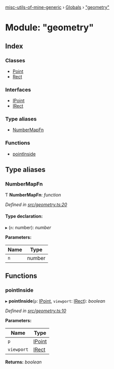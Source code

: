 [misc-utils-of-mine-generic](../README.md) › [Globals](../globals.md) › ["geometry"](_geometry_.md)

# Module: "geometry"

## Index

### Classes

* [Point](../classes/_geometry_.point.md)
* [Rect](../classes/_geometry_.rect.md)

### Interfaces

* [IPoint](../interfaces/_geometry_.ipoint.md)
* [IRect](../interfaces/_geometry_.irect.md)

### Type aliases

* [NumberMapFn](_geometry_.md#numbermapfn)

### Functions

* [pointInside](_geometry_.md#pointinside)

## Type aliases

###  NumberMapFn

Ƭ **NumberMapFn**: *function*

*Defined in [src/geometry.ts:20](https://github.com/cancerberoSgx/misc-utils-of-mine/blob/6fdfb9c/misc-utils-of-mine-generic/src/geometry.ts#L20)*

#### Type declaration:

▸ (`n`: number): *number*

**Parameters:**

Name | Type |
------ | ------ |
`n` | number |

## Functions

###  pointInside

▸ **pointInside**(`p`: [IPoint](../interfaces/_geometry_.ipoint.md), `viewport`: [IRect](../interfaces/_geometry_.irect.md)): *boolean*

*Defined in [src/geometry.ts:10](https://github.com/cancerberoSgx/misc-utils-of-mine/blob/6fdfb9c/misc-utils-of-mine-generic/src/geometry.ts#L10)*

**Parameters:**

Name | Type |
------ | ------ |
`p` | [IPoint](../interfaces/_geometry_.ipoint.md) |
`viewport` | [IRect](../interfaces/_geometry_.irect.md) |

**Returns:** *boolean*
